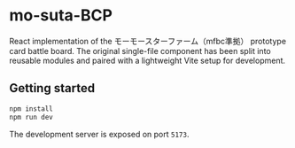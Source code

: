 # mo-suta-BCP

React implementation of the モーモースターファーム（mfbc準拠） prototype card battle board. The original single-file component has been split into reusable modules and paired with a lightweight Vite setup for development.

## Getting started

```bash
npm install
npm run dev
```

The development server is exposed on port `5173`.

